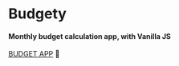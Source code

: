 # Budgety
#### Monthly budget calculation app, with Vanilla JS
[BUDGET APP](https://buddgety.netlify.app/) 🔗  
